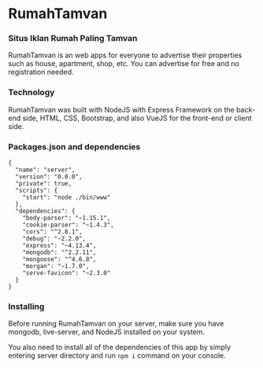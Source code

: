 # RumahTamvan
### Situs Iklan Rumah Paling Tamvan

RumahTamvan is an web apps for everyone to advertise their properties such as house, apartment, shop, etc. You can advertise for free and no registration needed.

### Technology
RumahTamvan was built with NodeJS with Express Framework on the back-end side, HTML, CSS, Bootstrap, and also VueJS for the front-end or client side.

### Packages.json and dependencies

```
{
  "name": "server",
  "version": "0.0.0",
  "private": true,
  "scripts": {
    "start": "node ./bin/www"
  },
  "dependencies": {
    "body-parser": "~1.15.1",
    "cookie-parser": "~1.4.3",
    "cors": "^2.8.1",
    "debug": "~2.2.0",
    "express": "~4.13.4",
    "mongodb": "^2.2.11",
    "mongoose": "^4.6.8",
    "morgan": "~1.7.0",
    "serve-favicon": "~2.3.0"
  }
}

```

### Installing

Before running RumahTamvan on your server, make sure you have mongodb, live-server, and NodeJS installed on your system.

You also need to install all of the dependencies of this app by simply entering server directory and run `npm i` command on your console.
